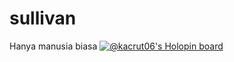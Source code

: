 # sullivan
Hanya manusia biasa
[![@kacrut06's Holopin board](https://holopin.io/api/user/board?user=kacrut06)](https://holopin.io/@kacrut06)
